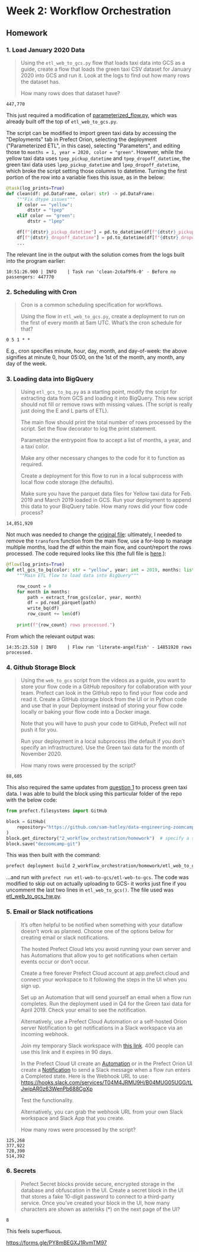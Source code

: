 # Week 2: Workflow Orchestration

## Homework

### 1. Load January 2020 Data

>Using the `etl_web_to_gcs.py` flow that loads taxi data into GCS as a guide, create a flow that loads the green taxi CSV dataset for January 2020 into GCS and run it. Look at the logs to find out how many rows the dataset has.
>
>How many rows does that dataset have?

```
447,770
```

This just required a modification of [parameterized_flow.py](parameterized_flow.py), which was already built off the top of `etl_web_to_gcs.py`. 

The script can be modified to import green taxi data by accessing the "Deployments" tab in Prefect Orion, selecting the deployment ("Parameterized ETL", in this case), selecting "Parameters", and editing those to `months = 1, year = 2020, color = "green"`. However, while the yellow taxi data uses `tpep_pickup_datetime` and `tpep_dropoff_datetime`, the green taxi data uses `lpep_pickup_datetime` and `lpep_dropoff_datetime`, which broke the script setting those columns to datetime. Turning the first portion of the row into a variable fixes this issue, as in the below:

```py
@task(log_prints=True)
def clean(df: pd.DataFrame, color: str) -> pd.DataFrame:
    """Fix dtype issues"""
    if color == "yellow":
        dtstr = "tpep"
    elif color == "green":
        dtstr = "lpep"

    df[f"{dtstr}_pickup_datetime"] = pd.to_datetime(df[f"{dtstr}_pickup_datetime"])
    df[f"{dtstr}_dropoff_datetime"] = pd.to_datetime(df[f"{dtstr}_dropoff_datetime"])
    ...
```

The relevant line in the output with the solution comes from the logs built into the program earlier:

```
10:51:26.900 | INFO    | Task run 'clean-2c6af9f6-0' - Before no passengers: 447770
```

### 2. Scheduling with Cron

>Cron is a common scheduling specification for workflows.
>
>Using the flow in `etl_web_to_gcs.py`, create a deployment to run on the first of every month at 5am UTC. What’s the cron schedule for that?

```
0 5 1 * *
```

E.g., cron specifies minute, hour, day, month, and day-of-week: the above signifies at minute 0, hour 05:00, on the 1st of the month, any month, any day of the week.

### 3. Loading data into BigQuery

>Using `etl_gcs_to_bq.py` as a starting point, modify the script for extracting data from GCS and loading it into BigQuery. This new script should not fill or remove rows with missing values. (The script is really just doing the E and L parts of ETL).
>
>The main flow should print the total number of rows processed by the script. Set the flow decorator to log the print statement.
>
>Parametrize the entrypoint flow to accept a list of months, a year, and a taxi color.
>
>Make any other necessary changes to the code for it to function as required.
>
>Create a deployment for this flow to run in a local subprocess with local flow code storage (the defaults).
>
>Make sure you have the parquet data files for Yellow taxi data for Feb. 2019 and March 2019 loaded in GCS. Run your deployment to append this data to your BiqQuery table. How many rows did your flow code process?

```
14,851,920
```

Not much was needed to change the [original file](etl_gcs_to_bq.py): ultimately, I needed to remove the `transform` function from the main flow, use a for-loop to manage multiple months, load the df within the main flow, and count/report the rows processed. The code required looks like this (the full file is [here](homework/etl_gcs_to_bq.py).):

```py
@flow(log_prints=True)
def etl_gcs_to_bq(color: str = "yellow", year: int = 2019, months: list = [2, 3]) -> None:
    """Main ETL flow to load data into BigQuery"""

    row_count = 0
    for month in months:
        path = extract_from_gcs(color, year, month)
        df = pd.read_parquet(path)
        write_bq(df)
        row_count += len(df)
    
    print(f"{row_count} rows processed.")
```

From which the relevant output was:

```
14:35:23.510 | INFO    | Flow run 'literate-angelfish' - 14851920 rows processed.
```

### 4. Github Storage Block

>Using the `web_to_gcs` script from the videos as a guide, you want to store your flow code in a GitHub repository for collaboration with your team. Prefect can look in the GitHub repo to find your flow code and read it. Create a GitHub storage block from the UI or in Python code and use that in your Deployment instead of storing your flow code locally or baking your flow code into a Docker image.
>
>Note that you will have to push your code to GitHub, Prefect will not push it for you.
>
>Run your deployment in a local subprocess (the default if you don’t specify an infrastructure). Use the Green taxi data for the month of November 2020.
>
>How many rows were processed by the script?

```
88,605
```

This also required the same updates from [question 1](#1-load-january-2020-data) to process green taxi data. I was able to build the block using this particular folder of the repo with the below code:
```py
from prefect.filesystems import GitHub

block = GitHub(
    repository="https://github.com/sam-hatley/data-engineering-zoomcamp-notes.git"
)
block.get_directory("2_workflow_orchestration/homework")  # specify a subfolder of repo
block.save("dezoomcamp-git")
```

This was then built with the command:
```bash
prefect deployment build 2_workflow_orchestration/homework/etl_web_to_gcs_hw.py:etl_web_to_gcs --name etl_web_to_gcs --tag dezoomcamp-git -sb github/dezoomcamp-git -a
```

...and run with `prefect run etl-web-to-gcs/etl-web-to-gcs`. The code was modified to skip out on actually uploading to GCS- it works just fine if you uncomment the last two lines in `etl_web_to_gcs()`. The file used was [etl_web_to_gcs_hw.py](homework/etl_web_to_gcs_hw.py).


### 5. Email or Slack notifications

>It’s often helpful to be notified when something with your dataflow doesn’t work as planned. Choose one of the options below for creating email or slack notifications.
>
>The hosted Prefect Cloud lets you avoid running your own server and has Automations that allow you to get notifications when certain events occur or don’t occur.
>
>Create a free forever Prefect Cloud account at app.prefect.cloud and connect your workspace to it following the steps in the UI when you sign up.
>
>Set up an Automation that will send yourself an email when a flow run completes. Run the deployment used in Q4 for the Green taxi data for April 2019. Check your email to see the notification.
>
>Alternatively, use a Prefect Cloud Automation or a self-hosted Orion server Notification to get notifications in a Slack workspace via an incoming webhook.
>
>Join my temporary Slack workspace with [this link](https://join.slack.com/t/temp-notify/shared_invite/zt-1odklt4wh-hH~b89HN8MjMrPGEaOlxIw). 400 people can use this link and it expires in 90 days.
>
>In the Prefect Cloud UI create an [Automation](https://docs.prefect.io/ui/automations) or in the Prefect Orion UI create a [Notification](https://docs.prefect.io/ui/notifications/) to send a Slack message when a flow run enters a Completed state. Here is the Webhook URL to use: https://hooks.slack.com/services/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
>
>Test the functionality.
>
>Alternatively, you can grab the webhook URL from your own Slack workspace and Slack App that you create.
>
>How many rows were processed by the script?

```
125,268
377,922
728,390
514,392
```

### 6. Secrets

>Prefect Secret blocks provide secure, encrypted storage in the database and obfuscation in the UI. Create a secret block in the UI that stores a fake 10-digit password to connect to a third-party service. Once you’ve created your block in the UI, how many characters are shown as asterisks (*) on the next page of the UI?

```
8
```

This feels superfluous.

https://forms.gle/PY8mBEGXJ1RvmTM97